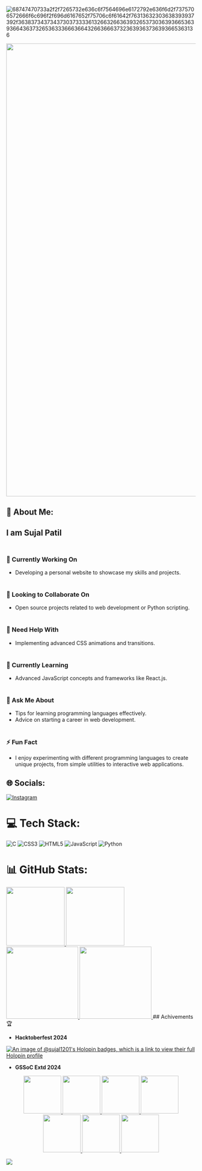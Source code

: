 
![68747470733a2f2f7265732e636c6f7564696e6172792e636f6d2f7375706572666f6c696f2f696d6167652f75706c6f61642f76313632303638393937392f363837343734373037333361326632663639326537303639366536393664363732653633366636643266366637323639363736393665363136](https://user-images.githubusercontent.com/58959408/232639433-cb0aea21-66f0-4508-a771-85e2089c5a87.gif)

<!--Line-->
<img src="https://user-images.githubusercontent.com/74038190/212284100-561aa473-3905-4a80-b561-0d28506553ee.gif" width="1200">


## 💫 About Me:
## I am Sujal Patil<br><br>
### 🔭 Currently Working On<br>
- Developing a personal website to showcase my skills and projects.<br><br>
### 👯 Looking to Collaborate On<br>
- Open source projects related to web development or Python scripting.<br><br>
### 🤝 Need Help With<br>
- Implementing advanced CSS animations and transitions.<br><br>
### 🌱 Currently Learning<br>
- Advanced JavaScript concepts and frameworks like React.js.<br><br>
### 💬 Ask Me About<br>
- Tips for learning programming languages effectively.<br>
- Advice on starting a career in web development.<br><br>
### ⚡ Fun Fact<br>
- I enjoy experimenting with different programming languages to create unique projects, from simple utilities to interactive web applications.

## 🌐 Socials:
[![Instagram](https://img.shields.io/badge/Instagram-%23E4405F.svg?logo=Instagram&logoColor=white)](https://instagram.com/sujalpatil3799) 

# 💻 Tech Stack:
![C](https://img.shields.io/badge/c-%2300599C.svg?style=for-the-badge&logo=c&logoColor=white) ![CSS3](https://img.shields.io/badge/css3-%231572B6.svg?style=for-the-badge&logo=css3&logoColor=white) ![HTML5](https://img.shields.io/badge/html5-%23E34F26.svg?style=for-the-badge&logo=html5&logoColor=white) ![JavaScript](https://img.shields.io/badge/javascript-%23323330.svg?style=for-the-badge&logo=javascript&logoColor=%23F7DF1E) ![Python](https://img.shields.io/badge/python-3670A0?style=for-the-badge&logo=python&logoColor=ffdd54)
# 📊 GitHub Stats:
<a href="https://github.com/sujal1201">
   <img height="155em" src="http://github-profile-summary-cards.vercel.app/api/cards/profile-details?username=sujal1201&theme=algolia"/>
   <img height="155em" src="http://github-profile-summary-cards.vercel.app/api/cards/most-commit-language?username=sujal1201&theme=algolia" />
   <img height="191em" src="https://github-readme-stats.vercel.app/api?username=sujal1201&hide_border=true&show=reviews,prs_merged,prs_merged_percentage&theme=algolia" />
   <img height="191em" src="https://github-readme-streak-stats.herokuapp.com/?user=sujal1201&theme=algolia&hide_border=true&stroke=0000" />
</a>
## Achivements 🏆

- **Hacktoberfest 2024**

[![An image of @sujal1201's Holopin badges, which is a link to view their full Holopin profile](https://holopin.me/sujal1201)](https://holopin.io/@sujal1201)

- **GSSoC Extd 2024**
<div style='display: flex; align-items:center; gap: "10px";' align='center'><a href="https://gssoc.girlscript.tech/leaderboard">
<img src="https://raw.githubusercontent.com/GSSoC24/Postman-Challenge/main/docs/assets/Postman%20White.png" width="100px" height="100px" />
<img src="https://raw.githubusercontent.com/GSSoC24/Postman-Challenge/main/docs/assets/1.png" width="100px" height="100px" />
<img src="https://raw.githubusercontent.com/GSSoC24/Postman-Challenge/main/docs/assets/2.png" width="100px" height="100px" />
<img src="https://raw.githubusercontent.com/GSSoC24/Postman-Challenge/main/docs/assets/3.png" width="100px" height="100px" />
<img src="https://raw.githubusercontent.com/GSSoC24/Postman-Challenge/main/docs/assets/4.png" width="100px" height="100px" />
<img src="https://raw.githubusercontent.com/GSSoC24/Postman-Challenge/main/docs/assets/5.png" width="100px" height="100px" />
<img src="https://gssoc.girlscript.tech/badges/web3hack.png?imwidth=96" width="100px" height="100px" />
</div>


<!-- Proudly created with GPRM ( https://gprm.itsvg.in ) -->

[![](https://visitcount.itsvg.in/api?id=sujal1201&icon=0&color=0)](https://visitcount.itsvg.in)

